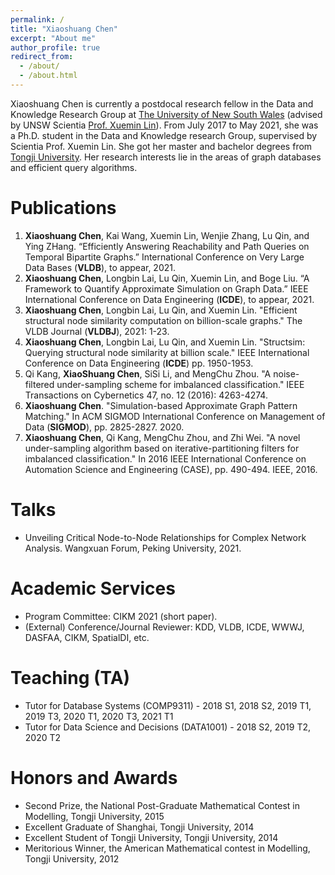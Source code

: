```yaml
---
permalink: /
title: "Xiaoshuang Chen"
excerpt: "About me"
author_profile: true
redirect_from: 
  - /about/
  - /about.html
---
```

Xiaoshuang Chen is currently a postdocal research fellow in the Data and Knowledge Research Group at [The University of New South Wales](https://unsw.edu.au/) (advised by UNSW Scientia [Prof. Xuemin Lin](https://www.cse.unsw.edu.au/~lxue/)). From July 2017 to May 2021, she was a Ph.D. student in the Data and Knowledge research Group, supervised by Scientia Prof. Xuemin Lin. She got her master and bachelor degrees from [Tongji University](https://en.tongji.edu.cn/). Her research interests lie in the areas of graph databases and efficient query algorithms.

Publications
======
1.  **Xiaoshuang Chen**, Kai Wang, Xuemin Lin, Wenjie Zhang, Lu Qin, and Ying ZHang. “Efficiently Answering Reachability and Path Queries on Temporal Bipartite Graphs.” International Conference on Very Large Data Bases (**VLDB**), to appear, 2021.
2.	**Xiaoshuang Chen**, Longbin Lai, Lu Qin, Xuemin Lin, and Boge Liu. “A Framework to Quantify Approximate Simulation on Graph Data.” IEEE International Conference on Data Engineering (**ICDE**), to appear, 2021.
3.	**Xiaoshuang Chen**, Longbin Lai, Lu Qin, and Xuemin Lin. "Efficient structural node similarity computation on billion-scale graphs." The VLDB Journal (**VLDBJ**), 2021: 1-23.  
4.	**Xiaoshuang Chen**, Longbin Lai, Lu Qin, and Xuemin Lin. "Structsim: Querying structural node similarity at billion scale." IEEE International Conference on Data Engineering (**ICDE**) pp. 1950-1953. 
5.	Qi Kang, **XiaoShuang Chen**, SiSi Li, and MengChu Zhou. "A noise-filtered under-sampling scheme for imbalanced classification." IEEE Transactions on Cybernetics 47, no. 12 (2016): 4263-4274.
6.	**Xiaoshuang Chen**. "Simulation-based Approximate Graph Pattern Matching." In ACM SIGMOD International Conference on Management of Data (**SIGMOD**), pp. 2825-2827. 2020.
7.	**Xiaoshuang Chen**, Qi Kang, MengChu Zhou, and Zhi Wei. "A novel under-sampling algorithm based on iterative-partitioning filters for imbalanced classification." In 2016 IEEE International Conference on Automation Science and Engineering (CASE), pp. 490-494. IEEE, 2016.

Talks
======
- Unveiling Critical Node-to-Node Relationships for Complex Network Analysis. Wangxuan Forum, Peking University, 2021.

Academic Services
======
- Program Committee: CIKM 2021 (short paper).
- (External) Conference/Journal Reviewer: KDD, VLDB, ICDE, WWWJ, DASFAA, CIKM, SpatialDI, etc. 

Teaching (TA)
======
- Tutor for Database Systems (COMP9311) - 2018 S1, 2018 S2, 2019 T1, 2019 T3, 2020 T1, 2020 T3, 2021 T1
- Tutor for Data Science and Decisions (DATA1001) - 2018 S2, 2019 T2, 2020 T2

Honors and Awards
======
- Second Prize, the National Post-Graduate Mathematical Contest in Modelling, Tongji University, 2015
- Excellent Graduate of Shanghai, Tongji University, 2014
- Excellent Student of Tongji University, Tongji University, 2014
- Meritorious Winner, the American Mathematical contest in Modelling, Tongji University, 2012
